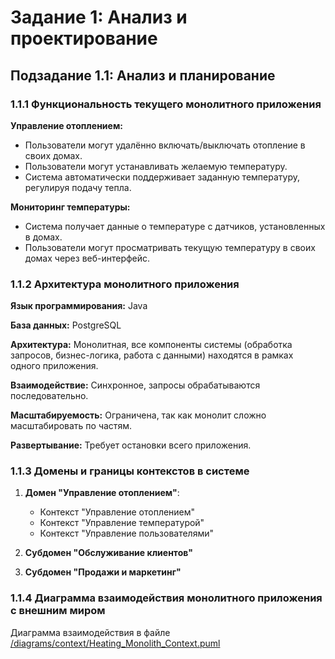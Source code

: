 # Задание 1: Анализ и проектирование

## Подзадание 1.1: Анализ и планирование

### 1.1.1 Функциональность текущего монолитного приложения

**Управление отоплением:**
 * Пользователи могут удалённо включать/выключать отопление в своих домах.
 * Пользователи могут устанавливать желаемую температуру.
 * Система автоматически поддерживает заданную температуру, регулируя подачу тепла.

**Мониторинг температуры:**
 * Система получает данные о температуре с датчиков, установленных в домах.
 * Пользователи могут просматривать текущую температуру в своих домах через веб-интерфейс.

### 1.1.2 Архитектура монолитного приложения

**Язык программирования:** Java

**База данных:** PostgreSQL

**Архитектура:** Монолитная, все компоненты системы (обработка запросов, бизнес-логика, работа с данными) находятся в рамках одного приложения.

**Взаимодействие:** Синхронное, запросы обрабатываются последовательно.

**Масштабируемость:** Ограничена, так как монолит сложно масштабировать по частям.

**Развертывание:** Требует остановки всего приложения.

### 1.1.3 Домены и границы контекстов в системе

1. **Домен "Управление отоплением"**:
    * Контекст "Управление отоплением"
    * Контекст "Управление температурой"
    * Контекст "Управление пользователями"

2. **Субдомен "Обслуживание клиентов"**
3. **Субдомен "Продажи и маркетинг"**

### 1.1.4 Диаграмма взаимодействия монолитного приложения с внешним миром

Диаграмма взаимодействия в файле [/diagrams/context/Heating_Monolith_Context.puml](/diagrams/context/Heating_Monolith_Context.puml)

